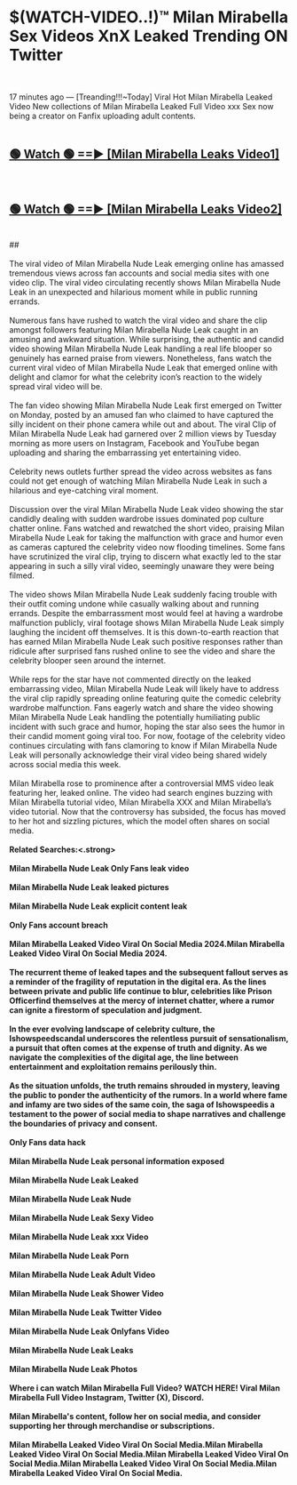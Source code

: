 # $(WATCH-VIDEO..!)™ Milan Mirabella Sex Videos XnX Leaked Trending ON Twitter<br>
<br>

17 minutes ago — [Treanding!!!~Today] Viral Hot Milan Mirabella Leaked Video New collections of Milan Mirabella Leaked Full Video xxx Sex now being a creator on Fanfix uploading adult contents.
<br>
 <br>

##  <a href="https://best2vid.blogspot.com?title=Milan_Mirabella">🟢 Watch 🟢 ==► [Milan Mirabella Leaks Video1]</a><br>
  <br>

##  <a href="https://best2vid.blogspot.com?title=Milan_Mirabella">🟢 Watch 🟢 ==► [Milan Mirabella Leaks Video2]</a><br>
  <br>
  ##
  <br>
  <br>
The viral video of Milan Mirabella Nude Leak emerging online has amassed tremendous views across fan accounts and social media sites with one video clip. The viral video circulating recently shows Milan Mirabella Nude Leak in an unexpected and hilarious moment while in public running errands.
<br><br>
Numerous fans have rushed to watch the viral video and share the clip amongst followers featuring Milan Mirabella Nude Leak caught in an amusing and awkward situation. While surprising, the authentic and candid video showing Milan Mirabella Nude Leak handling a real life blooper so genuinely has earned praise from viewers. Nonetheless, fans watch the current viral video of Milan Mirabella Nude Leak that emerged online with delight and clamor for what the celebrity icon’s reaction to the widely spread viral video will be.
<br><br>
The fan video showing Milan Mirabella Nude Leak first emerged on Twitter on Monday, posted by an amused fan who claimed to have captured the silly incident on their phone camera while out and about. The viral Clip of Milan Mirabella Nude Leak had garnered over 2 million views by Tuesday morning as more users on Instagram, Facebook and YouTube began uploading and sharing the embarrassing yet entertaining video.
<br><br>
Celebrity news outlets further spread the video across websites as fans could not get enough of watching Milan Mirabella Nude Leak in such a hilarious and eye-catching viral moment.
<br><br>
Discussion over the viral Milan Mirabella Nude Leak video showing the star candidly dealing with sudden wardrobe issues dominated pop culture chatter online. Fans watched and rewatched the short video, praising Milan Mirabella Nude Leak for taking the malfunction with grace and humor even as cameras captured the celebrity video now flooding timelines. Some fans have scrutinized the viral clip, trying to discern what exactly led to the star appearing in such a silly viral video, seemingly unaware they were being filmed.
<br><br>
The video shows Milan Mirabella Nude Leak suddenly facing trouble with their outfit coming undone while casually walking about and running errands. Despite the embarrassment most would feel at having a wardrobe malfunction publicly, viral footage shows Milan Mirabella Nude Leak simply laughing the incident off themselves. It is this down-to-earth reaction that has earned Milan Mirabella Nude Leak such positive responses rather than ridicule after surprised fans rushed online to see the video and share the celebrity blooper seen around the internet.
<br><br>
While reps for the star have not commented directly on the leaked embarrassing video, Milan Mirabella Nude Leak will likely have to address the viral clip rapidly spreading online featuring quite the comedic celebrity wardrobe malfunction. Fans eagerly watch and share the video showing Milan Mirabella Nude Leak handling the potentially humiliating public incident with such grace and humor, hoping the star also sees the humor in their candid moment going viral too. For now, footage of the celebrity video continues circulating with fans clamoring to know if Milan Mirabella Nude Leak will personally acknowledge their viral video being shared widely across social media this week.
<br><br>
Milan Mirabella rose to prominence after a controversial MMS video leak featuring her, leaked online. The video had search engines buzzing with Milan Mirabella tutorial video, Milan Mirabella XXX and Milan Mirabella’s video tutorial. Now that the controversy has subsided, the focus has moved to her hot and sizzling pictures, which the model often shares on social media.
<br><br>
<strong>Related Searches:<.strong>
<br><br>
Milan Mirabella Nude Leak Only Fans leak video
<br><br>
Milan Mirabella Nude Leak leaked pictures
<br><br>
Milan Mirabella Nude Leak explicit content leak
<br><br>
Only Fans account breach
<br><br>
Milan Mirabella Leaked Video Viral On Social Media 2024.Milan Mirabella Leaked Video Viral On Social Media 2024.
<br><br>
The recurrent theme of leaked tapes and the subsequent fallout serves as a reminder of the fragility of reputation in the digital era. As the lines between private and public life continue to blur, celebrities like Prison Officerfind themselves at the mercy of internet chatter, where a rumor can ignite a firestorm of speculation and judgment.
<br><br>
In the ever evolving landscape of celebrity culture, the Ishowspeedscandal underscores the relentless pursuit of sensationalism, a pursuit that often comes at the expense of truth and dignity. As we navigate the complexities of the digital age, the line between entertainment and exploitation remains perilously thin.
<br><br>
As the situation unfolds, the truth remains shrouded in mystery, leaving the public to ponder the authenticity of the rumors. In a world where fame and infamy are two sides of the same coin, the saga of Ishowspeedis a testament to the power of social media to shape narratives and challenge the boundaries of privacy and consent.
<br><br>
Only Fans data hack
<br><br>
Milan Mirabella Nude Leak personal information exposed
<br><br>
Milan Mirabella Nude Leak Leaked
<br><br>
Milan Mirabella Nude Leak Nude
<br><br>
Milan Mirabella Nude Leak Sexy Video
<br><br>
Milan Mirabella Nude Leak xxx Video
<br><br>
Milan Mirabella Nude Leak Porn
<br><br>
Milan Mirabella Nude Leak Adult Video
<br><br>
Milan Mirabella Nude Leak Shower Video
<br><br>
Milan Mirabella Nude Leak Twitter Video
<br><br>
Milan Mirabella Nude Leak Onlyfans Video
<br><br>
Milan Mirabella Nude Leak Leaks
<br><br>
Milan Mirabella Nude Leak Photos
<br><br>
Where i can watch Milan Mirabella Full Video? WATCH HERE! Viral Milan Mirabella Full Video Instagram, Twitter (X), Discord.
<br><br>
Milan Mirabella's content, follow her on social media, and consider supporting her through merchandise or subscriptions.
<br><br>
Milan Mirabella Leaked Video Viral On Social Media.Milan Mirabella Leaked Video Viral On Social Media.Milan Mirabella Leaked Video Viral On Social Media.Milan Mirabella Leaked Video Viral On Social Media.Milan Mirabella Leaked Video Viral On Social Media.